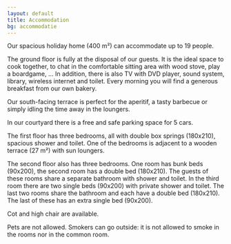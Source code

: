 ```yaml
---
layout: default
title: Accommodation
bg: accommodatie
---
```


Our spacious holiday home (400 m²) can accommodate up to 19 people.
 
The ground floor is fully at the disposal of our guests. It is the ideal space to cook together, to chat in the comfortable sitting area with wood stove, play a boardgame, ... In addition, there is also TV with DVD player, sound system, library, wireless internet and toilet.
Every morning you will find a generous breakfast from our own bakery.
 
Our south-facing terrace is perfect for the aperitif, a tasty barbecue or simply idling the time away in the loungers.
 
In our courtyard there is a free and safe parking space for 5 cars.
 
The first floor has three bedrooms, all with double box springs (180x210), spacious shower and toilet. One of the bedrooms is adjacent to a wooden terrace (27 m²) with sun loungers.
 
The second floor also has three bedrooms. One room has bunk beds (90x200), the second room has a double bed (180x210). The guests of these rooms share a separate bathroom with shower and toilet.
In the third room there are two single beds (90x200) with private shower and toilet.
The last two rooms share the bathroom and each have a double bed (180x210). The last of these has an extra single bed (90x200).
 
Cot and high chair are available.
 
Pets are not allowed. Smokers can go outside: it is not allowed to smoke in the rooms nor in the common room.
